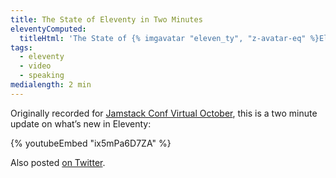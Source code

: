 ```yaml
---
title: The State of Eleventy in Two Minutes
eleventyComputed:
  titleHtml: 'The State of {% imgavatar "eleven_ty", "z-avatar-eq" %}Eleventy in Two Minutes'
tags:
  - eleventy
  - video
  - speaking
medialength: 2 min
---
```

Originally recorded for [Jamstack Conf Virtual October](https://jamstackconf.com/virtual/), this is a two minute update on what’s new in Eleventy:

{% youtubeEmbed "ix5mPa6D7ZA" %}

Also posted [on Twitter](https://twitter.com/zachleat/status/1316784869540851713).
